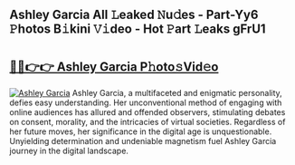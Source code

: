 ## Ashley Garcia All 𝙻eaked 𝙽u𝚍es - Part-Yy6 𝙿hotos B𝚒kini 𝚅𝚒deo - Hot 𝙿art 𝙻eaks gFrU1

# <h2><a href="http://ld5m8sm.urlbe.top/?page=Ashley+Garcia">🔗🔗👉👉 Ashley Garcia P𝚑oto𝚜Vid𝚎o</a></h2>

[![Ashley Garcia](https://i.imgur.com/eBuTRDB.gif)](http://ld5m8sm.urlbe.top/?page=Ashley+Garcia)
Ashley Garcia, a multifaceted and enigmatic personality, defies easy understanding. Her unconventional method of engaging with online audiences has allured and offended observers, stimulating debates on consent, morality, and the intricacies of virtual societies. Regardless of her future moves, her significance in the digital age is unquestionable. Unyielding determination and undeniable magnetism fuel Ashley Garcia journey in the digital landscape.
